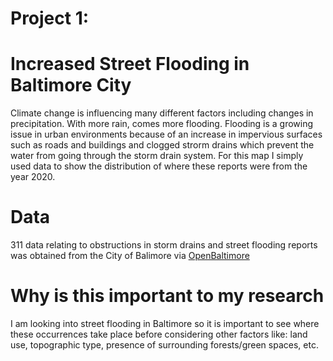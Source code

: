 # Project 1: 

# Increased Street Flooding in Baltimore City
Climate change is influencing many different factors including changes in precipitation. With more rain, comes more flooding. Flooding is a growing issue in urban environments because of an increase in impervious surfaces such as roads and buildings and clogged strorm drains which prevent the water from going through the storm drain system. For this map I simply used data to show the distribution of where these reports were from the year 2020. 


# Data
311 data relating to obstructions in storm drains and street flooding reports was obtained from the City of Balimore via [OpenBaltimore](https://data.baltimorecity.gov)

# Why is this important to my research
I am looking into street flooding in Baltimore so it is important to see where these occurrences take place before considering other factors like: land use, topographic type, presence of surrounding forests/green spaces, etc.
